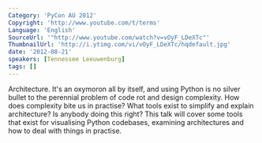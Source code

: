 ```yaml
---
Category: 'PyCon AU 2012'
Copyright: 'http://www.youtube.com/t/terms'
Language: 'English'
SourceUrl: '"http://www.youtube.com/watch?v=vOyF_LDeXTc"'
ThumbnailUrl: 'http://i.ytimg.com/vi/vOyF_LDeXTc/hqdefault.jpg'
date: '2012-08-21'
speakers: [Tennessee Leeuwenburg]
tags: []
---
```

Architecture. It's an oxymoron all by itself, and using Python is no silver
bullet to the perennial problem of code rot and design complexity. How does
complexity bite us in practise? What tools exist to simplify and explain
architecture? Is anybody doing this right? This talk will cover some tools
that exist for visualising Python codebases, examining architectures and how
to deal with things in practise.

